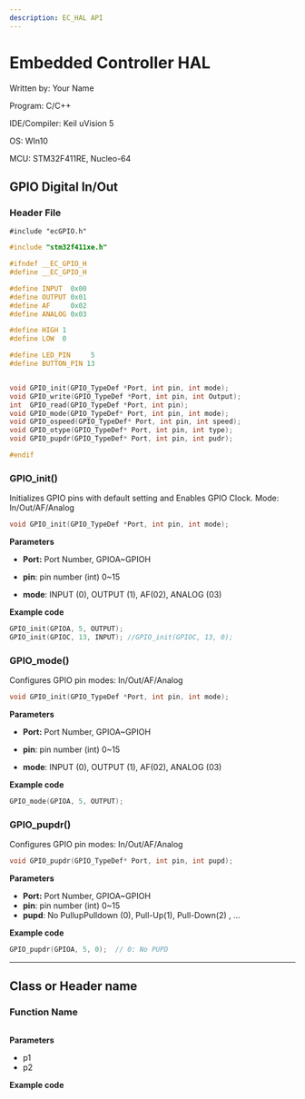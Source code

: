```yaml
---
description: EC_HAL API
---
```


# Embedded Controller HAL

Written by:  Your Name



Program: 		C/C++

IDE/Compiler: Keil uVision 5

OS: 					WIn10

MCU:  				STM32F411RE, Nucleo-64





## GPIO Digital In/Out 

### Header File

 `#include "ecGPIO.h"`



```c++
#include "stm32f411xe.h"

#ifndef __EC_GPIO_H
#define __EC_GPIO_H

#define INPUT  0x00
#define OUTPUT 0x01
#define AF     0x02
#define ANALOG 0x03

#define HIGH 1
#define LOW  0

#define LED_PIN 	5
#define BUTTON_PIN 13


void GPIO_init(GPIO_TypeDef *Port, int pin, int mode);
void GPIO_write(GPIO_TypeDef *Port, int pin, int Output);
int  GPIO_read(GPIO_TypeDef *Port, int pin);
void GPIO_mode(GPIO_TypeDef* Port, int pin, int mode);
void GPIO_ospeed(GPIO_TypeDef* Port, int pin, int speed);
void GPIO_otype(GPIO_TypeDef* Port, int pin, int type);
void GPIO_pupdr(GPIO_TypeDef* Port, int pin, int pudr);

#endif

```




### GPIO_init\(\)

Initializes GPIO pins with default setting and Enables GPIO Clock. Mode: In/Out/AF/Analog

```c++
void GPIO_init(GPIO_TypeDef *Port, int pin, int mode);
```

**Parameters**

* **Port:**  Port Number,  GPIOA~GPIOH

* **pin**:  pin number (int) 0~15

* **mode**:   INPUT (0), OUTPUT (1),  AF(02), ANALOG (03)

  

**Example code**

```c++
GPIO_init(GPIOA, 5, OUTPUT);
GPIO_init(GPIOC, 13, INPUT); //GPIO_init(GPIOC, 13, 0);
```



### GPIO_mode\(\)

Configures  GPIO pin modes: In/Out/AF/Analog

```c++
void GPIO_init(GPIO_TypeDef *Port, int pin, int mode);
```

**Parameters**

* **Port:**  Port Number,  GPIOA~GPIOH

* **pin**:  pin number (int) 0~15

* **mode**:   INPUT (0), OUTPUT (1),  AF(02), ANALOG (03)

  

**Example code**

```c++
GPIO_mode(GPIOA, 5, OUTPUT);
```



### GPIO_pupdr\(\)

Configures  GPIO pin modes: In/Out/AF/Analog

```c++
void GPIO_pupdr(GPIO_TypeDef* Port, int pin, int pupd);
```

**Parameters**

* **Port:**  Port Number,  GPIOA~GPIOH
* **pin**:  pin number (int) 0~15
* **pupd**:   No PullupPulldown (0),  Pull-Up(1), Pull-Down(2) , ...



**Example code**

```c++
GPIO_pupdr(GPIOA, 5, 0);  // 0: No PUPD
```



------



## Class or Header name

### Function Name

```text

```

**Parameters**

* p1
* p2

**Example code**

```text

```